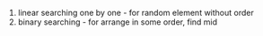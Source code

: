 1. linear searching one by one - for random element without order
2. binary searching - for arrange in some order, find mid
